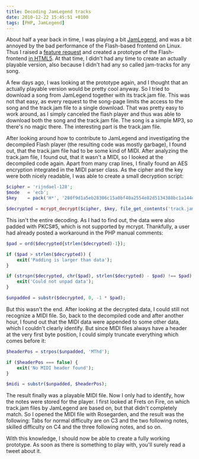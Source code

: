 ```yaml
---
title: Decoding JamLegend tracks
date: 2010-12-22 15:45:51 +0100
tags: [PHP, JamLegend]
---
```


About half a year back in time, I was playing a bit [JamLegend](http://www.jamlegend.com), and was a bit annoyed by the bad performance of the Flash-based frontend on Linux. Thus I raised a [feature request](http://getsatisfaction.com/jamlegend/topics/provide_an_html5_interface_instead_of_flash) and created a prototype of the Flash-frontend [in HTML5](http://stuff.dasprids.de/testing/jamlegend-html5/). At that time, I didn't had any time to create an actually playable version, also because I didn't had any so called jam-tracks for any song.

A few days ago, I was looking at the prototype again, and I thought that an actually playable version would be pretty cool anyway. So I tried to download a song from JamLegend together with its track.jam file. This was not that easy, as every request to the song-page limits the access to the song and the track.jam file to a single download. That was pretty easy to work around, as I simply canceled the flash player and thus was able to download both the song and the track.jam file. The song is a simple MP3, so there's no magic there. The interesting part is the track.jam file.

After looking around how to contribute to JamLegend and investigating the decompiled Flash player (the resulting code was mostly garbage), I found out, that the track.jam file had to be some kind of MIDI. After analyzing the track.jam file, I found out, that it wasn't a MIDI, so I looked at the decompiled code again. Apart from many crap lines, I finally found an AES encryption integrated in the MIDI parser class. As the cipher and the key were both nicely readable, I was able to create a small decryption script:

```php
$cipher = 'rijndael-128';
$mode   = 'ecb';
$key    = pack('H*', '280f9d1a5eb28306c15a0bf40a2554e82d5134388bc1a144dcf3aed93d71ce50');

$decrypted = mcrypt_decrypt($cipher, $key, file_get_contents('track.jam'), $mode);```

This isn't the entire decoding. As I had to find out, the data were also padded with PKCS#5, which is not supported by mcrypt. Thankfully, a user had already posted a workaround in the PHP manual comments:

```php
$pad = ord($decrypted{strlen($decrypted)-1});

if ($pad > strlen($decrypted)) {
    exit('Padding is larger than data');
}

if (strspn($decrypted, chr($pad), strlen($decrypted) - $pad) !== $pad) {
    exit('Could not unpad data');
}

$unpadded = substr($decrypted, 0, -1 * $pad); ```

But this wasn't the end. After looking at the decrypted data, I could still not recognize a MIDI file. So, back to the decompiled code and after another hour, I found out that the MIDI data were appended to some other data, which I couldn't clearly identify. But since MIDI files always have a header at the very first byte position, I could simply truncate everything which comes before it:

```php
$headerPos = strpos($unpadded, 'MThd');

if ($headerPos === false) {
    exit('No MIDI header found');
}

$midi = substr($unpadded, $headerPos);```

The result finally was a playable MIDI file. Now I only had to identify, how the notes were stored for the player. I first looked at Frets on Fire, on which track.jam files by JamLegend are based on, but that didn't completely match. So I opened the MIDI file with Rosegarden, and the result was the following: Tabs for normal difficulty are on C3 and the two following notes, skilled difficulty on C4 and the three following notes, and so on.

With this knowledge, I should now be able to create a fully working prototype. As soon as there is something to play with, you'll surely read a tweet about it.